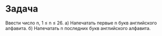 # Задача 

Ввести число n, 1 ≤ n ≤ 26.
а) Напечатать первые n букв английского алфавита.
б) Напечатать n последних букв английского алфавита.
